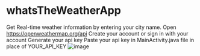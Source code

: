 # whatsTheWeatherApp
Get Real-time weather information by entering your city name.
Open https://openweathermap.org/api
Create your account or sign in with your account
Generate your api key
Paste your api key in MainActivity.java file in place of YOUR_API_KEY
![image](https://user-images.githubusercontent.com/107139540/229824239-16773c55-9efe-49d3-92d6-9cf16cf9198a.png)
